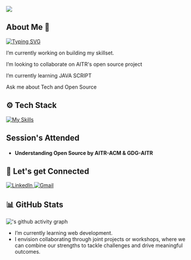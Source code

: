 <img src="https://komarev.com/ghpvc/?username=trisha1115&label=Profile+Views&color=2f81f7&style=for-the-badge" />


## About Me 👤
[![Typing SVG](https://readme-typing-svg.demolab.com?font=Fira+Code&pause=1000&background=FFFFFF00&width=435&lines=Tech-Xplorer+%7C+Developer)](https://git.io/typing-svg)


 I’m currently working on building my skillset.

 I’m looking to collaborate on AITR's open source project

 I’m currently learning JAVA SCRIPT

 Ask me about Tech and Open Source


## ⚙️ Tech Stack

[![My Skills](https://skillicons.dev/icons?i=html,css,js,cpp,c)](https://skills.thijs.gg)

##  Session's Attended

- #### Understanding Open Source by AITR-ACM & GDG-AITR 

## 🤝 Let's get Connected
<div align="left">
  <a href="<www.linkedin.com/in/trisha-paliwal-670221278>" target="_blank">
    <img alt="LinkedIn" src="https://img.shields.io/badge/linkedin-%230077B5.svg?style=for-the-badge&logo=linkedin&logoColor=white"/>
  </a>
  <a href="mailto:<trishapaliwal11@gmail.com>" target="_blank">
    <img alt="Gmail" src="https://img.shields.io/badge/Gmail-D14836?style=for-the-badge&logo=gmail&logoColor=white"/>
  </a>
  
</div>

## 📊 GitHub Stats

![<your-first-name>'s github activity graph](https://github-readme-activity-graph.vercel.app/graph?username=<your-github-username>&bg_color=1c1c1c&color=e6e6e6&line=e6e6e6&point=c2c2c2&area=true&area_color=c2c2c2&hide_border=true)

- I’m currently learning web development.
- I envision collaborating through joint projects or workshops, where we can combine our strengths to tackle challenges and drive meaningful outcomes.
